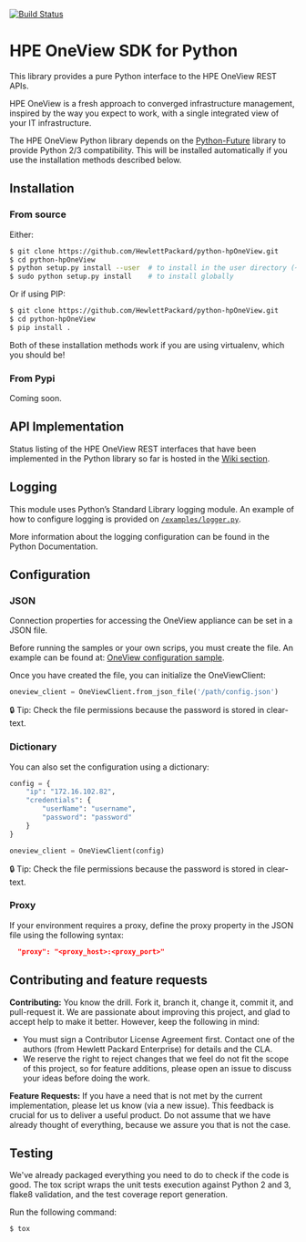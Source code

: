 [![Build Status](https://travis-ci.org/HewlettPackard/python-hpOneView.svg?branch=master)](https://travis-ci.org/HewlettPackard/python-hpOneView)

# HPE OneView SDK for Python

This library provides a pure Python interface to the HPE OneView REST APIs.

HPE OneView is a fresh approach to converged infrastructure management, inspired
by the way you expect to work, with a single integrated view of your IT
infrastructure.

The HPE OneView Python library depends on the
[Python-Future](http://python-future.org/index.htm) library to provide Python
2/3 compatibility. This will be installed automatically if you use the installation
methods described below.

## Installation

### From source

Either:

```bash
$ git clone https://github.com/HewlettPackard/python-hpOneView.git
$ cd python-hpOneView
$ python setup.py install --user  # to install in the user directory (~/.local)
$ sudo python setup.py install    # to install globally
```

Or if using PIP:

```bash
$ git clone https://github.com/HewlettPackard/python-hpOneView.git
$ cd python-hpOneView
$ pip install .
```

Both of these installation methods work if you are using virtualenv, which you should be!

### From Pypi

Coming soon.


## API Implementation

Status listing of the HPE OneView REST interfaces that have been implemented in the Python library so far is hosted in the [Wiki section](https://github.com/HewlettPackard/python-hpOneView/wiki/HPE-OneView-API-Version-200-Implementation-Status).


## Logging

This module uses Python’s Standard Library logging module. An example of how to configure logging is provided on [```/examples/logger.py```](/examples/logger.py).

More information about the logging configuration can be found in the Python Documentation.

## Configuration

### JSON

Connection properties for accessing the OneView appliance can be set in a JSON file.

Before running the samples or your own scrips, you must create the file.
An example can be found at: [OneView configuration sample](examples/config-rename.json).

Once you have created the file, you can initialize the OneViewClient:

```python
oneview_client = OneViewClient.from_json_file('/path/config.json')
```

:lock: Tip: Check the file permissions because the password is stored in clear-text.

### Dictionary

You can also set the configuration using a dictionary:

```python
config = {
    "ip": "172.16.102.82",
    "credentials": {
        "userName": "username",
        "password": "password"
    }
}

oneview_client = OneViewClient(config)
```

:lock: Tip: Check the file permissions because the password is stored in clear-text.

### Proxy

If your environment requires a proxy, define the proxy property in the JSON file using the following syntax:

```json
  "proxy": "<proxy_host>:<proxy_port>"
```

## Contributing and feature requests

**Contributing:** You know the drill. Fork it, branch it, change it, commit it, and pull-request it.
We are passionate about improving this project, and glad to accept help to make it better. However, keep the following in mind:

 - You must sign a Contributor License Agreement first. Contact one of the authors (from Hewlett Packard Enterprise) for details and the CLA.
 - We reserve the right to reject changes that we feel do not fit the scope of this project, so for feature additions, please open an issue to discuss your ideas before doing the work.

**Feature Requests:** If you have a need that is not met by the current implementation, please let us know (via a new issue).
This feedback is crucial for us to deliver a useful product. Do not assume that we have already thought of everything, because we assure you that is not the case.

## Testing

We've already packaged everything you need to do to check if the code is good.
The tox script wraps the unit tests execution against Python 2 and 3, flake8 validation, and the test coverage report generation.

Run the following command:

```
$ tox
```
